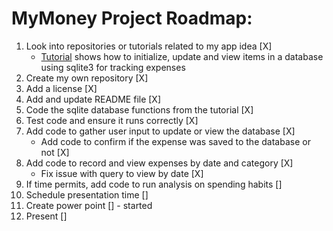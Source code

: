 # MyMoney Project Roadmap:
1. Look into repositories or tutorials related to my app idea [X]
    - [Tutorial](https://youtu.be/sYBDJ15dNVc) shows how to initialize, update and view items in a database using sqlite3 for tracking expenses
2. Create my own repository [X]
3. Add a license [X]
4. Add and update README file [X]
5. Code the sqlite database functions from the tutorial [X]
6. Test code and ensure it runs correctly [X]
7. Add code to gather user input to update or view the database [X]
    - Add code to confirm if the expense was saved to the database or not [X] 
8. Add code to record and view expenses by date and category [X]
    - Fix issue with query to view by date [X]
9. If time permits, add code to run analysis on spending habits []
10. Schedule presentation time []
11. Create power point [] - started
12. Present []
